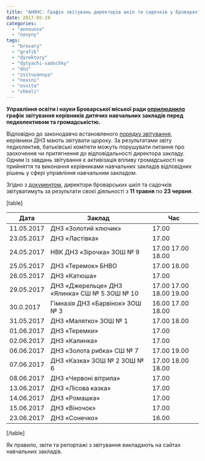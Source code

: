 ```yaml
---
title: "АНОНС: Графік звітувань директорів шкіл та садочків у Броварах"
date: 2017-05-19
categories: 
  - "announce"
  - "novyny"
tags: 
  - "brovary"
  - "grafik"
  - "dyrektory"
  - "dytyachi-sadochky"
  - "dnz"
  - "zvituvannya"
  - "novini"
  - "osvita"
  - "shkoli"
---
```


**Управління освіти і науки Броварської міської ради [оприлюднило](https://www.facebook.com/permalink.php?story_fbid=1558898514152200&id=1103471506361572) графік звітування керівників дитячих навчальних закладів перед педколективом та громадськістю.**

Відповідно до законодавчо встановленого [порядку звітування](http://www.kyiv-oblosvita.gov.ua/2014-2015-navchalnij-rik-1/2-uncategorised/6651-zvituvannya-kerivnikiv-navchalnikh-zakladiv), керівники ДНЗ мають звітувати щороку. За результатами звіту педколектив, батьківські комітети можуть порушувати питання про заохочення чи притягнення до відповідальності директора закладу. Одним із завдань звітування є активізація впливу громадськості на прийняття та виконання керівниками навчальних закладів відповідних рішень у сфері управління навчальним закладом.

Згідно з [документом](https://drive.google.com/file/d/0B1SQBvDiNc6sVWxYY05TWXBRTFJxTEc3bUVIN1JublBHXzMw/view), директори броварських шкіл та садочків звітуватимуть за результати своєї діяльності з **11 травня** по **23 червня**.

\[table\]

| Дата | Заклад | Час |
| --- | --- | --- |
| 11.05.2017 | ДНЗ «Золотий ключик» | 17.00 |
| 23.05.2017 | ДНЗ «Ластівка» | 17.00 |
| 24.05.2017 |   НВК  ДНЗ «Зірочка»  ЗОШ № 9 |   17.00  17.00  18.00 |
| 25.05.2017 |   ДНЗ «Теремок»  БНВО |   17.00  18.00 |
| 26.05.2017 | ДНЗ «Катюша» | 17.00 |
| 29.05.2017 |   ДНЗ «Джерельце»  ДНЗ «Ялинка»  СШ № 5  ЗОШ № 10 |   17.00  17.00  18.00  19.00 |
| 30.0.2017 |   Гімназія  ДНЗ «Барвінок»  ЗОШ № 3 |   16.00  17.00  18.00 |
| 31.05.2017 |   ДНЗ «Малятко»  ЗОШ № 1 |   17.00  18.00 |
| 01.06.2017 | ДНЗ «Теремки» | 17.00 |
| 02.06.2017 | ДНЗ «Калинка» | 17.00 |
| 06.06.2017 |   ДНЗ «Золота рибка»  СШ № 7 |   17.00  19.00 |
| 07.06.2017 |   ДНЗ «Казка»  ЗОШ № 2  ЗОШ № 6 |   17.00  18.00  18.00 |
| 08.06.2017 | ДНЗ «Червоні вітрила» | 17.00 |
| 13.06.2017 | ДНЗ «Лісова казка» | 17.00 |
| 14.06.2017 | ДНЗ «Ромашка» | 17.00 |
| 15.06.2017 | ДНЗ «Віночок» | 17.00 |
| 23.06.2017 | ДНЗ «Сонечко» | 16.00 |

\[/table\]

Як правило, звіти та репортажі з звітування викладають на сайтах навчальних закладів.
